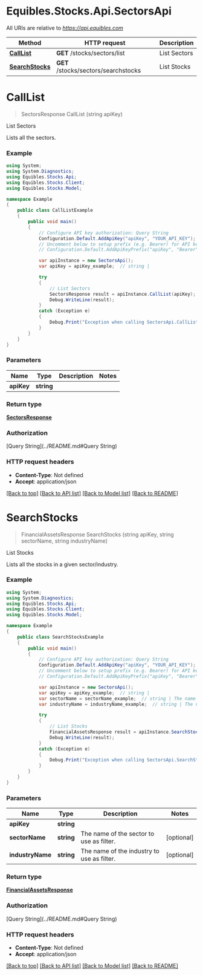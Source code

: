 # Equibles.Stocks.Api.SectorsApi

All URIs are relative to *https://api.equibles.com*

Method | HTTP request | Description
------------- | ------------- | -------------
[**CallList**](SectorsApi.md#calllist) | **GET** /stocks/sectors/list | List Sectors
[**SearchStocks**](SectorsApi.md#searchstocks) | **GET** /stocks/sectors/searchstocks | List Stocks

<a name="calllist"></a>
# **CallList**
> SectorsResponse CallList (string apiKey)

List Sectors

Lists all the sectors.

### Example
```csharp
using System;
using System.Diagnostics;
using Equibles.Stocks.Api;
using Equibles.Stocks.Client;
using Equibles.Stocks.Model;

namespace Example
{
    public class CallListExample
    {
        public void main()
        {
            // Configure API key authorization: Query String
            Configuration.Default.AddApiKey("apiKey", "YOUR_API_KEY");
            // Uncomment below to setup prefix (e.g. Bearer) for API key, if needed
            // Configuration.Default.AddApiKeyPrefix("apiKey", "Bearer");

            var apiInstance = new SectorsApi();
            var apiKey = apiKey_example;  // string | 

            try
            {
                // List Sectors
                SectorsResponse result = apiInstance.CallList(apiKey);
                Debug.WriteLine(result);
            }
            catch (Exception e)
            {
                Debug.Print("Exception when calling SectorsApi.CallList: " + e.Message );
            }
        }
    }
}
```

### Parameters

Name | Type | Description  | Notes
------------- | ------------- | ------------- | -------------
 **apiKey** | **string**|  | 

### Return type

[**SectorsResponse**](SectorsResponse.md)

### Authorization

[Query String](../README.md#Query String)

### HTTP request headers

 - **Content-Type**: Not defined
 - **Accept**: application/json

[[Back to top]](#) [[Back to API list]](../README.md#documentation-for-api-endpoints) [[Back to Model list]](../README.md#documentation-for-models) [[Back to README]](../README.md)
<a name="searchstocks"></a>
# **SearchStocks**
> FinancialAssetsResponse SearchStocks (string apiKey, string sectorName, string industryName)

List Stocks

Lists all the stocks in a given sector/industry.

### Example
```csharp
using System;
using System.Diagnostics;
using Equibles.Stocks.Api;
using Equibles.Stocks.Client;
using Equibles.Stocks.Model;

namespace Example
{
    public class SearchStocksExample
    {
        public void main()
        {
            // Configure API key authorization: Query String
            Configuration.Default.AddApiKey("apiKey", "YOUR_API_KEY");
            // Uncomment below to setup prefix (e.g. Bearer) for API key, if needed
            // Configuration.Default.AddApiKeyPrefix("apiKey", "Bearer");

            var apiInstance = new SectorsApi();
            var apiKey = apiKey_example;  // string | 
            var sectorName = sectorName_example;  // string | The name of the sector to use as filter. (optional) 
            var industryName = industryName_example;  // string | The name of the industry to use as filter. (optional) 

            try
            {
                // List Stocks
                FinancialAssetsResponse result = apiInstance.SearchStocks(apiKey, sectorName, industryName);
                Debug.WriteLine(result);
            }
            catch (Exception e)
            {
                Debug.Print("Exception when calling SectorsApi.SearchStocks: " + e.Message );
            }
        }
    }
}
```

### Parameters

Name | Type | Description  | Notes
------------- | ------------- | ------------- | -------------
 **apiKey** | **string**|  | 
 **sectorName** | **string**| The name of the sector to use as filter. | [optional] 
 **industryName** | **string**| The name of the industry to use as filter. | [optional] 

### Return type

[**FinancialAssetsResponse**](FinancialAssetsResponse.md)

### Authorization

[Query String](../README.md#Query String)

### HTTP request headers

 - **Content-Type**: Not defined
 - **Accept**: application/json

[[Back to top]](#) [[Back to API list]](../README.md#documentation-for-api-endpoints) [[Back to Model list]](../README.md#documentation-for-models) [[Back to README]](../README.md)
